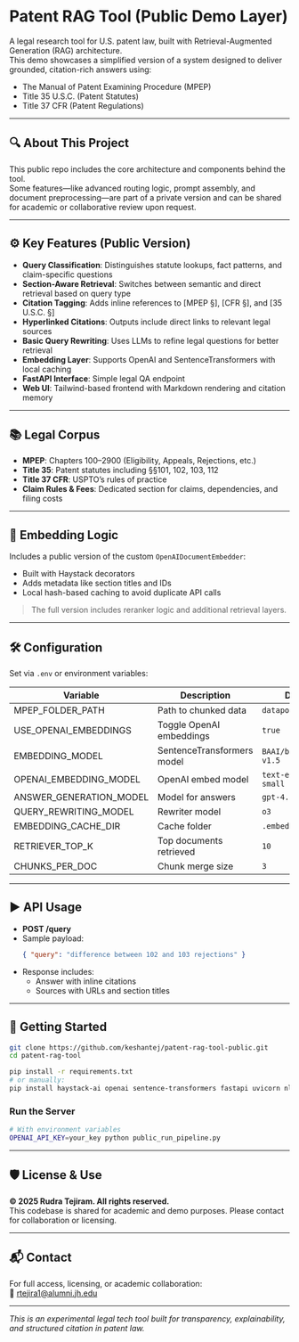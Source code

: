 # Patent RAG Tool (Public Demo Layer)

A legal research tool for U.S. patent law, built with Retrieval-Augmented Generation (RAG) architecture.  
This demo showcases a simplified version of a system designed to deliver grounded, citation-rich answers using:

- The Manual of Patent Examining Procedure (MPEP)
- Title 35 U.S.C. (Patent Statutes)
- Title 37 CFR (Patent Regulations)

---

## 🔍 About This Project

This public repo includes the core architecture and components behind the tool.  
Some features—like advanced routing logic, prompt assembly, and document preprocessing—are part of a private version and can be shared for academic or collaborative review upon request.

---

## ⚙️ Key Features (Public Version)

- **Query Classification**: Distinguishes statute lookups, fact patterns, and claim-specific questions
- **Section-Aware Retrieval**: Switches between semantic and direct retrieval based on query type
- **Citation Tagging**: Adds inline references to [MPEP §], [CFR §], and [35 U.S.C. §]
- **Hyperlinked Citations**: Outputs include direct links to relevant legal sources
- **Basic Query Rewriting**: Uses LLMs to refine legal questions for better retrieval
- **Embedding Layer**: Supports OpenAI and SentenceTransformers with local caching
- **FastAPI Interface**: Simple legal QA endpoint
- **Web UI**: Tailwind-based frontend with Markdown rendering and citation memory

---

## 📚 Legal Corpus

- **MPEP**: Chapters 100–2900 (Eligibility, Appeals, Rejections, etc.)
- **Title 35**: Patent statutes including §§101, 102, 103, 112
- **Title 37 CFR**: USPTO’s rules of practice
- **Claim Rules & Fees**: Dedicated section for claims, dependencies, and filing costs

---

## 🧠 Embedding Logic

Includes a public version of the custom `OpenAIDocumentEmbedder`:

- Built with Haystack decorators
- Adds metadata like section titles and IDs
- Local hash-based caching to avoid duplicate API calls

> The full version includes reranker logic and additional retrieval layers.

---

## 🛠 Configuration

Set via `.env` or environment variables:

| Variable | Description | Default |
|----------|-------------|---------|
| MPEP_FOLDER_PATH | Path to chunked data | `datapool/` |
| USE_OPENAI_EMBEDDINGS | Toggle OpenAI embeddings | `true` |
| EMBEDDING_MODEL | SentenceTransformers model | `BAAI/bge-base-en-v1.5` |
| OPENAI_EMBEDDING_MODEL | OpenAI embed model | `text-embedding-3-small` |
| ANSWER_GENERATION_MODEL | Model for answers | `gpt-4.1` |
| QUERY_REWRITING_MODEL | Rewriter model | `o3` |
| EMBEDDING_CACHE_DIR | Cache folder | `.embedding_cache/` |
| RETRIEVER_TOP_K | Top documents retrieved | `10` |
| CHUNKS_PER_DOC | Chunk merge size | `3` |

---

## ▶️ API Usage

- **POST /query**
- Sample payload:
  ```json
  { "query": "difference between 102 and 103 rejections" }
  ```
- Response includes:
  - Answer with inline citations
  - Sources with URLs and section titles

---

## 🚀 Getting Started

```bash
git clone https://github.com/keshantej/patent-rag-tool-public.git
cd patent-rag-tool

pip install -r requirements.txt
# or manually:
pip install haystack-ai openai sentence-transformers fastapi uvicorn nltk bs4
```

### Run the Server

```bash
# With environment variables
OPENAI_API_KEY=your_key python public_run_pipeline.py
```

---

## 🛡 License & Use

**© 2025 Rudra Tejiram. All rights reserved.**  
This codebase is shared for academic and demo purposes. Please contact for collaboration or licensing.

---

## 📬 Contact

For full access, licensing, or academic collaboration:  
📧 rtejira1@alumni.jh.edu

---

*This is an experimental legal tech tool built for transparency, explainability, and structured citation in patent law.*

